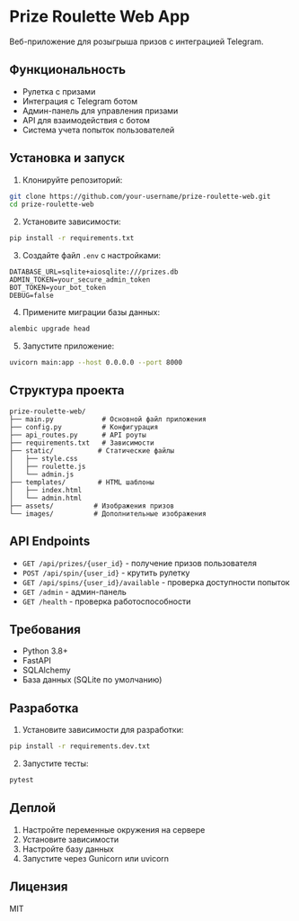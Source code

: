# Prize Roulette Web App

Веб-приложение для розыгрыша призов с интеграцией Telegram.

## Функциональность

- Рулетка с призами
- Интеграция с Telegram ботом
- Админ-панель для управления призами
- API для взаимодействия с ботом
- Система учета попыток пользователей

## Установка и запуск

1. Клонируйте репозиторий:
```bash
git clone https://github.com/your-username/prize-roulette-web.git
cd prize-roulette-web
```

2. Установите зависимости:
```bash
pip install -r requirements.txt
```

3. Создайте файл `.env` с настройками:
```env
DATABASE_URL=sqlite+aiosqlite:///prizes.db
ADMIN_TOKEN=your_secure_admin_token
BOT_TOKEN=your_bot_token
DEBUG=false
```

4. Примените миграции базы данных:
```bash
alembic upgrade head
```

5. Запустите приложение:
```bash
uvicorn main:app --host 0.0.0.0 --port 8000
```

## Структура проекта

```
prize-roulette-web/
├── main.py            # Основной файл приложения
├── config.py          # Конфигурация
├── api_routes.py      # API роуты
├── requirements.txt   # Зависимости
├── static/           # Статические файлы
│   ├── style.css
│   ├── roulette.js
│   └── admin.js
├── templates/        # HTML шаблоны
│   ├── index.html
│   └── admin.html
├── assets/          # Изображения призов
└── images/          # Дополнительные изображения
```

## API Endpoints

- `GET /api/prizes/{user_id}` - получение призов пользователя
- `POST /api/spin/{user_id}` - крутить рулетку
- `GET /api/spins/{user_id}/available` - проверка доступности попыток
- `GET /admin` - админ-панель
- `GET /health` - проверка работоспособности

## Требования

- Python 3.8+
- FastAPI
- SQLAlchemy
- База данных (SQLite по умолчанию)

## Разработка

1. Установите зависимости для разработки:
```bash
pip install -r requirements.dev.txt
```

2. Запустите тесты:
```bash
pytest
```

## Деплой

1. Настройте переменные окружения на сервере
2. Установите зависимости
3. Настройте базу данных
4. Запустите через Gunicorn или uvicorn

## Лицензия

MIT 